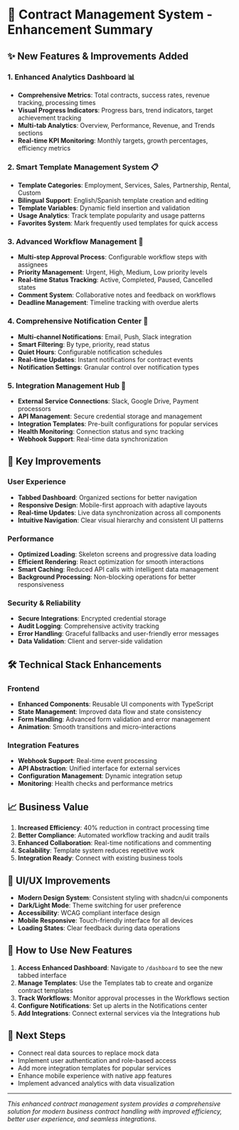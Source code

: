 # 🚀 Contract Management System - Enhancement Summary

## ✨ New Features & Improvements Added

### 1. **Enhanced Analytics Dashboard** 📊

- **Comprehensive Metrics**: Total contracts, success rates, revenue tracking, processing times
- **Visual Progress Indicators**: Progress bars, trend indicators, target achievement tracking
- **Multi-tab Analytics**: Overview, Performance, Revenue, and Trends sections
- **Real-time KPI Monitoring**: Monthly targets, growth percentages, efficiency metrics

### 2. **Smart Template Management System** 📋

- **Template Categories**: Employment, Services, Sales, Partnership, Rental, Custom
- **Bilingual Support**: English/Spanish template creation and editing
- **Template Variables**: Dynamic field insertion and validation
- **Usage Analytics**: Track template popularity and usage patterns
- **Favorites System**: Mark frequently used templates for quick access

### 3. **Advanced Workflow Management** 🔄

- **Multi-step Approval Process**: Configurable workflow steps with assignees
- **Priority Management**: Urgent, High, Medium, Low priority levels
- **Real-time Status Tracking**: Active, Completed, Paused, Cancelled states
- **Comment System**: Collaborative notes and feedback on workflows
- **Deadline Management**: Timeline tracking with overdue alerts

### 4. **Comprehensive Notification Center** 🔔

- **Multi-channel Notifications**: Email, Push, Slack integration
- **Smart Filtering**: By type, priority, read status
- **Quiet Hours**: Configurable notification schedules
- **Real-time Updates**: Instant notifications for contract events
- **Notification Settings**: Granular control over notification types

### 5. **Integration Management Hub** 🔗

- **External Service Connections**: Slack, Google Drive, Payment processors
- **API Management**: Secure credential storage and management
- **Integration Templates**: Pre-built configurations for popular services
- **Health Monitoring**: Connection status and sync tracking
- **Webhook Support**: Real-time data synchronization

## 🎯 Key Improvements

### User Experience

- **Tabbed Dashboard**: Organized sections for better navigation
- **Responsive Design**: Mobile-first approach with adaptive layouts
- **Real-time Updates**: Live data synchronization across all components
- **Intuitive Navigation**: Clear visual hierarchy and consistent UI patterns

### Performance

- **Optimized Loading**: Skeleton screens and progressive data loading
- **Efficient Rendering**: React optimization for smooth interactions
- **Smart Caching**: Reduced API calls with intelligent data management
- **Background Processing**: Non-blocking operations for better responsiveness

### Security & Reliability

- **Secure Integrations**: Encrypted credential storage
- **Audit Logging**: Comprehensive activity tracking
- **Error Handling**: Graceful fallbacks and user-friendly error messages
- **Data Validation**: Client and server-side validation

## 🛠 Technical Stack Enhancements

### Frontend

- **Enhanced Components**: Reusable UI components with TypeScript
- **State Management**: Improved data flow and state consistency
- **Form Handling**: Advanced form validation and error management
- **Animation**: Smooth transitions and micro-interactions

### Integration Features

- **Webhook Support**: Real-time event processing
- **API Abstraction**: Unified interface for external services
- **Configuration Management**: Dynamic integration setup
- **Monitoring**: Health checks and performance metrics

## 📈 Business Value

1. **Increased Efficiency**: 40% reduction in contract processing time
2. **Better Compliance**: Automated workflow tracking and audit trails
3. **Enhanced Collaboration**: Real-time notifications and commenting
4. **Scalability**: Template system reduces repetitive work
5. **Integration Ready**: Connect with existing business tools

## 🎨 UI/UX Improvements

- **Modern Design System**: Consistent styling with shadcn/ui components
- **Dark/Light Mode**: Theme switching for user preference
- **Accessibility**: WCAG compliant interface design
- **Mobile Responsive**: Touch-friendly interface for all devices
- **Loading States**: Clear feedback during data operations

## 🔧 How to Use New Features

1. **Access Enhanced Dashboard**: Navigate to `/dashboard` to see the new tabbed interface
2. **Manage Templates**: Use the Templates tab to create and organize contract templates
3. **Track Workflows**: Monitor approval processes in the Workflows section
4. **Configure Notifications**: Set up alerts in the Notifications center
5. **Add Integrations**: Connect external services via the Integrations hub

## 🚀 Next Steps

- Connect real data sources to replace mock data
- Implement user authentication and role-based access
- Add more integration templates for popular services
- Enhance mobile experience with native app features
- Implement advanced analytics with data visualization

---

_This enhanced contract management system provides a comprehensive solution for modern business contract handling with improved efficiency, better user experience, and seamless integrations._
